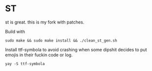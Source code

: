 # ST
st is great. this is my fork with patches.

Build with
```
sudo make && sudo make install && ./clean_st_gen.sh
```

Install ttf-symbola to avoid crashing when some dipshit decides to put emojis in their fuckin code or log.
```
yay -S ttf-symbola
```

